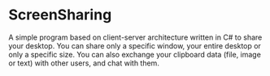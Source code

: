 ScreenSharing
=============

A simple program based on client-server architecture written in C# to share your desktop.
You can share only a specific window, your entire desktop or only a specific size.
You can also exchange your clipboard data (file, image or text) with other users, and chat with them.
